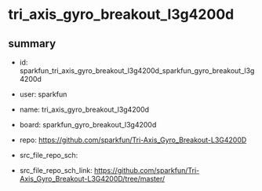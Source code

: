 # tri_axis_gyro_breakout_l3g4200d
 
## summary 
* id: sparkfun_tri_axis_gyro_breakout_l3g4200d_sparkfun_gyro_breakout_l3g4200d
* user: sparkfun
* name: tri_axis_gyro_breakout_l3g4200d
* board: sparkfun_gyro_breakout_l3g4200d
* repo: https://github.com/sparkfun/Tri-Axis_Gyro_Breakout-L3G4200D



* src_file_repo_sch: 
* src_file_repo_sch_link: https://github.com/sparkfun/Tri-Axis_Gyro_Breakout-L3G4200D/tree/master/





